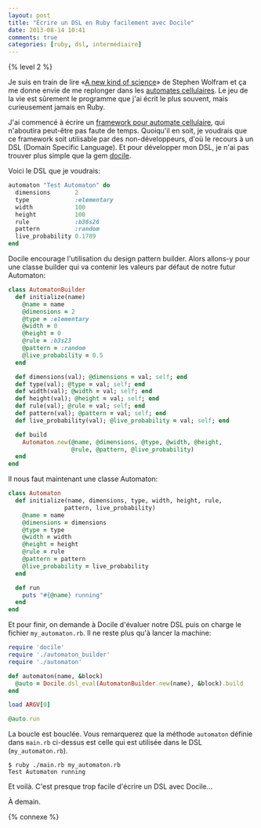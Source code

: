 ```yaml
---
layout: post
title: "Écrire un DSL en Ruby facilement avec Docile"
date: 2013-08-14 10:41
comments: true
categories: [ruby, dsl, intermédiaire]
---
```


{% level 2 %}

Je suis en train de lire «[A new kind of science](http://www.wolframscience.com/)» de Stephen Wolfram
et ça me donne envie de me replonger dans les [automates cellulaires](https://fr.wikipedia.org/wiki/Automate_cellulaire).
Le jeu de la vie est sûrement le programme que j'ai écrit le plus souvent,
mais curieusement jamais en Ruby.

<!-- more -->

J'ai commencé à écrire un
[framework pour automate cellulaire](https://github.com/lkdjiin/cellula),
qui n'aboutira peut-être pas faute de temps. Quoiqu'il en soit, je voudrais
que ce framework soit utilisable par des non-développeurs, d'où le recours
à un DSL (Domain Specific Language). Et pour développer mon DSL, je n'ai
pas trouver plus simple que la gem
[docile](https://github.com/ms-ati/docile).


Voici le DSL que je voudrais:

``` ruby my_automaton.rb
automaton "Test Automaton" do
  dimensions       2
  type             :elementary
  width            100
  height           100
  rule             :b36s26
  pattern          :random
  live_probability 0.1789
end
```

Docile encourage l'utilisation du design pattern builder. Alors allons-y
pour une classe builder qui va contenir les valeurs par défaut de notre
futur Automaton:

``` ruby automaton_builder.rb
class AutomatonBuilder
  def initialize(name)
    @name = name
    @dimensions = 2
    @type = :elementary
    @width = 0
    @height = 0
    @rule = :b3s23
    @pattern = :random
    @live_probability = 0.5
  end

  def dimensions(val); @dimensions = val; self; end
  def type(val); @type = val; self; end
  def width(val); @width = val; self; end
  def height(val); @height = val; self; end
  def rule(val); @rule = val; self; end
  def pattern(val); @pattern = val; self; end
  def live_probability(val); @live_probability = val; self; end

  def build
    Automaton.new(@name, @dimensions, @type, @width, @height,
                  @rule, @pattern, @live_probability)
  end
end
```

Il nous faut maintenant une classe Automaton:

``` ruby automaton.rb
class Automaton
  def initialize(name, dimensions, type, width, height, rule,
                pattern, live_probability)
    @name = name
    @dimensions = dimensions
    @type = type
    @width = width
    @height = height
    @rule = rule
    @pattern = pattern
    @live_probability = live_probability
  end

  def run
    puts "#{@name} running"
  end
end
```

Et pour finir, on demande à Docile d'évaluer notre DSL puis on charge le
fichier `my_automaton.rb`. Il ne reste plus qu'à lancer la machine:

``` ruby main.rb
require 'docile'
require './automaton_builder'
require './automaton'

def automaton(name, &block)
  @auto = Docile.dsl_eval(AutomatonBuilder.new(name), &block).build
end

load ARGV[0]

@auto.run
```

La boucle est bouclée. Vous remarquerez que la méthode `automaton` définie
dans `main.rb` ci-dessus est celle qui est utilisée dans le DSL
(`my_automaton.rb`).

    $ ruby ./main.rb my_automaton.rb 
    Test Automaton running

Et voilà. C'est presque trop facile d'écrire un DSL avec Docile…

À demain.

{% connexe %}
